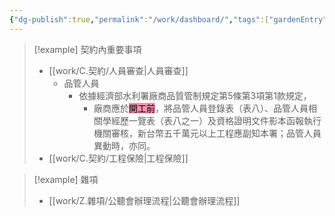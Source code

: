 ```yaml
---
{"dg-publish":true,"permalink":"/work/dashboard/","tags":["gardenEntry"]}
---
```



> [!example] 契約內重要事項
> - [[work/C.契約/人員審查\|人員審查]]
> 	- 品管人員
> 		- 依據經濟部水利署廠商品質管制規定第5條第3項第1款規定，
> 			- 廠商應於<mark style="background: #FF5582A6;">開工前</mark>，將品管人員登錄表（表八）、品管人員相關學經歷一覽表（表八之一）及資格證明文件影本函報執行機關審核，新台幣五千萬元以上工程應副知本署；品管人員異動時，亦同。
> - [[work/C.契約/工程保險\|工程保險]]

> [!example] 雜項
> - [[work/Z.雜項/公聽會辦理流程\|公聽會辦理流程]]
